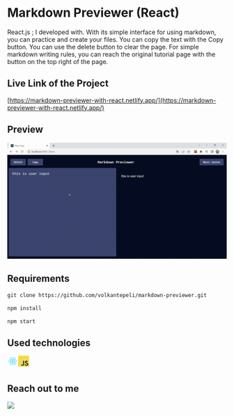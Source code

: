 # Markdown Previewer (React)
React.js ; I developed with. With its simple interface for using markdown, you can practice and create your files. 
You can copy the text with the Copy button. You can use the delete button to clear the page. 
For simple markdown writing rules, you can reach the original tutorial page with the button on the top right of the page.


## Live Link of the Project
[https://markdown-previewer-with-react.netlify.app/](https://markdown-previewer-with-react.netlify.app/)

## Preview
<img src='./gif/preview.gif'>


## Requirements
```
git clone https://github.com/volkantepeli/markdown-previewer.git
```
```
npm install
```
```
npm start
```
## Used technologies
<img align="left" src="https://raw.githubusercontent.com/github/explore/80688e429a7d4ef2fca1e82350fe8e3517d3494d/topics/react/react.png" width="25" height="25" />
<img align="left" src="https://raw.githubusercontent.com/github/explore/80688e429a7d4ef2fca1e82350fe8e3517d3494d/topics/javascript/javascript.png" width="25" height="25" />


<br>
</br>

## Reach out to me

[linkedin]: https://www.linkedin.com/in/volkantepeli/

[<img width="22" src="https://unpkg.com/simple-icons@v6/icons/linkedin.svg" align="left" />][linkedin]
